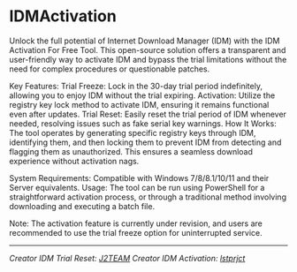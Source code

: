 # IDMActivation

Unlock the full potential of Internet Download Manager (IDM) with the IDM Activation For Free Tool. This open-source solution offers a transparent and user-friendly way to activate IDM and bypass the trial limitations without the need for complex procedures or questionable patches.

Key Features:
Trial Freeze: Lock in the 30-day trial period indefinitely, allowing you to enjoy IDM without the trial expiring.
Activation: Utilize the registry key lock method to activate IDM, ensuring it remains functional even after updates.
Trial Reset: Easily reset the trial period of IDM whenever needed, resolving issues such as fake serial key warnings.
How It Works: The tool operates by generating specific registry keys through IDM, identifying them, and then locking them to prevent IDM from detecting and flagging them as unauthorized. This ensures a seamless download experience without activation nags.

System Requirements:
Compatible with Windows 7/8/8.1/10/11 and their Server equivalents.
Usage: The tool can be run using PowerShell for a straightforward activation process, or through a traditional method involving downloading and executing a batch file.

Note: The activation feature is currently under revision, and users are recommended to use the trial freeze option for uninterrupted service.

---

*Creator IDM Trial Reset: [J2TEAM](https://github.com/J2TEAM/idm-trial-reset)*
                                                                                                                                                                                       *Creator IDM Activation: [lstprjct](https://github.com/lstprjct/IDM-Activation-Script)*
